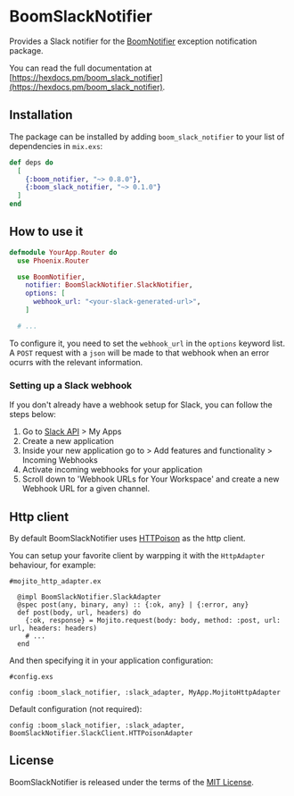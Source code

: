 # BoomSlackNotifier

Provides a Slack notifier for the [BoomNotifier](https://github.com/wyeworks/boom) exception notification package.

You can read the full documentation at [https://hexdocs.pm/boom_slack_notifier](https://hexdocs.pm/boom_slack_notifier).

## Installation

The package can be installed by adding `boom_slack_notifier` to your list of dependencies in
`mix.exs`:

```elixir
def deps do
  [
    {:boom_notifier, "~> 0.8.0"},
    {:boom_slack_notifier, "~> 0.1.0"}
  ]
end
```

## How to use it

```elixir
defmodule YourApp.Router do
  use Phoenix.Router

  use BoomNotifier,
    notifier: BoomSlackNotifier.SlackNotifier,
    options: [
      webhook_url: "<your-slack-generated-url>",
    ]

  # ...
```

To configure it, you need to set the `webhook_url` in the `options` keyword list. A `POST` request with a `json` will be made to that webhook when an error ocurrs with the relevant information.

### Setting up a Slack webhook

If you don't already have a webhook setup for Slack, you can follow the steps below:

1. Go to [Slack API](https://api.slack.com/) > My Apps
2. Create a new application
3. Inside your new application go to > Add features and functionality > Incoming Webhooks
4. Activate incoming webhooks for your application
5. Scroll down to 'Webhook URLs for Your Workspace' and create a new Webhook URL for a given channel.

## Http client

By default BoomSlackNotifier uses [HTTPoison](https://github.com/edgurgel/httpoison) as the http client. 

You can setup your favorite client by warpping it with the `HttpAdapter` behaviour, for example:

```
#mojito_http_adapter.ex

  @impl BoomSlackNotifier.SlackAdapter
  @spec post(any, binary, any) :: {:ok, any} | {:error, any}
  def post(body, url, headers) do
    {:ok, response} = Mojito.request(body: body, method: :post, url: url, headers: headers)
    # ...
  end
```

And then specifying it in your application configuration:

```
#config.exs

config :boom_slack_notifier, :slack_adapter, MyApp.MojitoHttpAdapter

```

Default configuration (not required): 
```
config :boom_slack_notifier, :slack_adapter, BoomSlackNotifier.SlackClient.HTTPoisonAdapter
```
## License

BoomSlackNotifier is released under the terms of the [MIT License](https://github.com/wyeworks/boom/blob/master/LICENSE).
